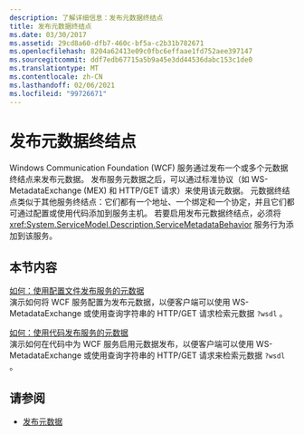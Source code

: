 ```yaml
---
description: 了解详细信息：发布元数据终结点
title: 发布元数据终结点
ms.date: 03/30/2017
ms.assetid: 29cd8a60-dfb7-460c-bf5a-c2b31b782671
ms.openlocfilehash: 8204a62413e09c0fbc6effaae1fd752aee397147
ms.sourcegitcommit: ddf7edb67715a5b9a45e3dd44536dabc153c1de0
ms.translationtype: MT
ms.contentlocale: zh-CN
ms.lasthandoff: 02/06/2021
ms.locfileid: "99726671"
---
```

# <a name="publishing-metadata-endpoints"></a>发布元数据终结点

Windows Communication Foundation (WCF) 服务通过发布一个或多个元数据终结点来发布元数据。 发布服务元数据之后，可以通过标准协议（如 WS-MetadataExchange (MEX) 和 HTTP/GET 请求）来使用该元数据。 元数据终结点类似于其他服务终结点：它们都有一个地址、一个绑定和一个协定，并且它们都可通过配置或使用代码添加到服务主机。 若要启用发布元数据终结点，必须将 <xref:System.ServiceModel.Description.ServiceMetadataBehavior> 服务行为添加到该服务。  
  
## <a name="in-this-section"></a>本节内容  

 [如何：使用配置文件发布服务的元数据](./feature-details/how-to-publish-metadata-for-a-service-using-a-configuration-file.md)  
 演示如何将 WCF 服务配置为发布元数据，以便客户端可以使用 WS-MetadataExchange 或使用查询字符串的 HTTP/GET 请求检索元数据 `?wsdl` 。  
  
 [如何：使用代码发布服务的元数据](./feature-details/how-to-publish-metadata-for-a-service-using-code.md)  
 演示如何在代码中为 WCF 服务启用元数据发布，以便客户端可以使用 WS-MetadataExchange 或使用查询字符串的 HTTP/GET 请求来检索元数据 `?wsdl` 。  
  
## <a name="see-also"></a>请参阅

- [发布元数据](./feature-details/publishing-metadata.md)
